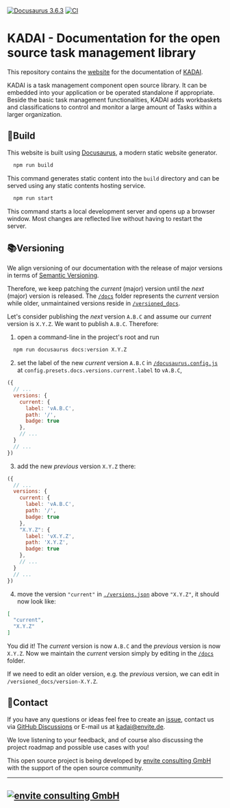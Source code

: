 [![Docusaurus 3.6.3](https://img.shields.io/badge/Docusaurus-3.6.3-blue?logo=docusaurus&link=https://docusaurus.io/docs/3.6.3)](https://docusaurus.io/docs/3.6.3)
[![CI](https://github.com/kadai-io/kadai-doc/actions/workflows/github-actions.yml/badge.svg)](https://github.com/kadai-io/kadai-doc/actions/workflows/github-actions.yml)

# KADAI - Documentation for the open source task management library

This repository contains the [website](http://kadai.io/) for the documentation of [KADAI](https://github.com/kadai-io/kadai).

KADAI is a task management component open source library. It can be embedded into your application or be operated standalone if appropriate. Beside the basic task management functionalities, KADAI adds workbaskets and classifications to control and monitor a large amount of Tasks within a larger organization.

## 🔨Build
This website is built using [Docusaurus](https://docusaurus.io/), a modern static website generator.

```bash
  npm run build
```
This command generates static content into the `build` directory and can be served using any static contents hosting service.

```bash
  npm run start
```
This command starts a local development server and opens up a browser window. Most changes are reflected live without having to restart the server.

## 📚Versioning
We align versioning of our documentation with the release of major versions in terms of [Semantic Versioning](https://semver.org/).

Therefore, we keep patching the _current_ (major) version until the _next_ (major) version is released.
The [`/docs`](./docs) folder represents the _current_ version while older, unmaintained versions reside in [`/versioned_docs`](./versioned_docs).

Let's consider publishing the _next_ version `A.B.C` and assume our _current_ version is `X.Y.Z`.
We want to publish `A.B.C`. Therefore:
1. open a command-line in the project's root and run
```bash
  npm run docusaurus docs:version X.Y.Z
```
2. set the label of the new _current_ version `A.B.C` in [`/docusaurus.config.js`](./docusaurus.config.js) at `config.presets.docs.versions.current.label` to `vA.B.C`,
```js
({
  // ...
  versions: {
    current: {
      label: 'vA.B.C',
      path: '/',
      badge: true
    },
    // ...
  }
  // ...
})
```
3. add the new _previous_ version `X.Y.Z` there:
```js
({
  // ...
  versions: {
    current: {
      label: 'vA.B.C',
      path: '/',
      badge: true
    },
    "X.Y.Z": {
      label: 'vX.Y.Z',
      path: 'X.Y.Z',
      badge: true
    },
    // ...
  }
  // ...
})
```
4. move the version `"current"` in [`./versions.json`](./versions.json) above `"X.Y.Z"`, it should now look like:
```json
[
  "current",
  "X.Y.Z"
]
```

You did it! The _current_ version is now `A.B.C` and the _previous_ version is now `X.Y.Z`.
Now we maintain the _current_ version simply by editing in the [`/docs`](./docs) folder.

If we need to edit an older version, e.g. the _previous_ version, we can edit in `/versioned_docs/version-X.Y.Z`. 

## 📨Contact

If you have any questions or ideas feel free to create an [issue](https://github.com/kadai-io/kadai/issues), contact us
via [GitHub Discussions](https://github.com/kadai-io/kadai/discussions) or E-mail us at [kadai@envite.de](mailto:kadai@envite.de).

We love listening to your feedback, and of course also discussing the project roadmap and possible use cases with you!

This open source project is being developed by [envite consulting GmbH](https://www.envite.de/)
with the support of the open source community.

---
[![envite consulting GmbH](static/img/envite-black.png)](https://envite.de/)
---